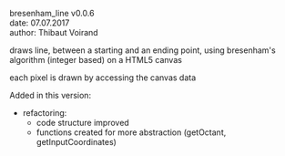 bresenham_line v0.0.6 <br>
date: 07.07.2017 <br>
author: Thibaut Voirand <br>

draws line, between a starting and an ending point, using bresenham's algorithm (integer based) on a
HTML5 canvas <br>

each pixel is drawn by accessing the canvas data <br>

Added in this version:<br>
  - refactoring:<br>
    - code structure improved
    - functions created for more abstraction (getOctant, getInputCoordinates)
